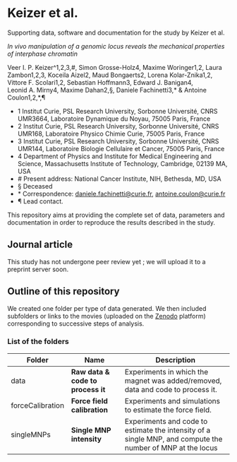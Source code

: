 # Keizer et al.
Supporting data, software and documentation for the study by Keizer et al.

*In vivo manipulation of a genomic locus reveals the mechanical properties of interphase chromatin*

Veer I. P. Keizer^1,2,3,#, Simon Grosse-Holz4, Maxime Woringer1,2, Laura Zambon1,2,3, Koceila Aizel2, Maud Bongaerts2, Lorena Kolar-Znika1,2, Vittore F. Scolari1,2, Sebastian Hoffmann3, Edward J. Banigan4, Leonid A. Mirny4, Maxime Dahan2,§, Daniele Fachinetti3,* & Antoine Coulon1,2,*,¶


- 1	Institut Curie, PSL Research University, Sorbonne Université, CNRS UMR3664, Laboratoire Dynamique du Noyau, 75005 Paris, France
- 2	Institut Curie, PSL Research University, Sorbonne Université, CNRS UMR168, Laboratoire Physico Chimie Curie, 75005 Paris, France
- 3	Institut Curie, PSL Research University, Sorbonne Université, CNRS UMR144, Laboratoire Biologie Cellulaire et Cancer, 75005 Paris, France
- 4	Department of Physics and Institute for Medical Engineering and Science, Massachusetts Institute of Technology, Cambridge, 02139 MA, USA
- \# Present address: National Cancer Institute, NIH, Bethesda, MD, USA
- §	Deceased
- \*	Correspondence: daniele.fachinetti@curie.fr, antoine.coulon@curie.fr
- ¶	Lead contact.

This repository aims at providing the complete set of data, parameters and documentation in order to reproduce the results described in the study.

## Journal article
This study has not undergone peer review yet ; we will upload it to a preprint server soon.

## Outline of this repository
We created one folder per type of data generated. We then included subfolders or links to the movies (uploaded on the [Zenodo](https://zenodo.org/) platform) corresponding to successive steps of analysis.

### List of the folders

|Folder|Name|Description|
|---|---|---|
|data|**Raw data & code to process it**|Experiments in which the magnet was added/removed, data and code to process it.|
|forceCalibration|**Force field calibration**|Experiments and simulations to estimate the force field.|
|singleMNPs|**Single MNP intensity**|Experiments and code to estimate the intensity of a single MNP, and compute the number of MNP at the locus|
